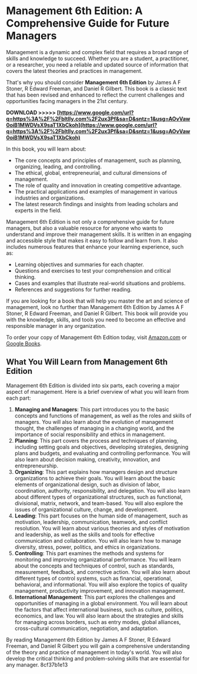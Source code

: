 # Management 6th Edition: A Comprehensive Guide for Future Managers
 
Management is a dynamic and complex field that requires a broad range of skills and knowledge to succeed. Whether you are a student, a practitioner, or a researcher, you need a reliable and updated source of information that covers the latest theories and practices in management.
 
That's why you should consider **Management 6th Edition** by James A F Stoner, R Edward Freeman, and Daniel R Gilbert. This book is a classic text that has been revised and enhanced to reflect the current challenges and opportunities facing managers in the 21st century.
 
**DOWNLOAD &gt;&gt;&gt;&gt;&gt; [https://www.google.com/url?q=https%3A%2F%2Fbltlly.com%2F2ux3Pf&sa=D&sntz=1&usg=AOvVaw0oiB1MWDVsX9saT1XbCkoh](https://www.google.com/url?q=https%3A%2F%2Fbltlly.com%2F2ux3Pf&sa=D&sntz=1&usg=AOvVaw0oiB1MWDVsX9saT1XbCkoh)**


 
In this book, you will learn about:
 
- The core concepts and principles of management, such as planning, organizing, leading, and controlling.
- The ethical, global, entrepreneurial, and cultural dimensions of management.
- The role of quality and innovation in creating competitive advantage.
- The practical applications and examples of management in various industries and organizations.
- The latest research findings and insights from leading scholars and experts in the field.

Management 6th Edition is not only a comprehensive guide for future managers, but also a valuable resource for anyone who wants to understand and improve their management skills. It is written in an engaging and accessible style that makes it easy to follow and learn from. It also includes numerous features that enhance your learning experience, such as:

- Learning objectives and summaries for each chapter.
- Questions and exercises to test your comprehension and critical thinking.
- Cases and examples that illustrate real-world situations and problems.
- References and suggestions for further reading.

If you are looking for a book that will help you master the art and science of management, look no further than Management 6th Edition by James A F Stoner, R Edward Freeman, and Daniel R Gilbert. This book will provide you with the knowledge, skills, and tools you need to become an effective and responsible manager in any organization.
 
To order your copy of Management 6th Edition today, visit [Amazon.com](https://www.amazon.com/Management-6th-James-F-Stoner/dp/0131087479) or [Google Books](https://books.google.com/books/about/Management.html?id=Zf4JAQAAMAAJ).
  
## What You Will Learn from Management 6th Edition
 
Management 6th Edition is divided into six parts, each covering a major aspect of management. Here is a brief overview of what you will learn from each part:

1. **Managing and Managers**: This part introduces you to the basic concepts and functions of management, as well as the roles and skills of managers. You will also learn about the evolution of management thought, the challenges of managing in a changing world, and the importance of social responsibility and ethics in management.
2. **Planning**: This part covers the process and techniques of planning, including setting goals and objectives, developing strategies, designing plans and budgets, and evaluating and controlling performance. You will also learn about decision making, creativity, innovation, and entrepreneurship.
3. **Organizing**: This part explains how managers design and structure organizations to achieve their goals. You will learn about the basic elements of organizational design, such as division of labor, coordination, authority, responsibility, and delegation. You will also learn about different types of organizational structures, such as functional, divisional, matrix, network, and team-based. You will also explore the issues of organizational culture, change, and development.
4. **Leading**: This part focuses on the human side of management, such as motivation, leadership, communication, teamwork, and conflict resolution. You will learn about various theories and styles of motivation and leadership, as well as the skills and tools for effective communication and collaboration. You will also learn how to manage diversity, stress, power, politics, and ethics in organizations.
5. **Controlling**: This part examines the methods and systems for monitoring and improving organizational performance. You will learn about the concepts and techniques of control, such as standards, measurement, feedback, and corrective action. You will also learn about different types of control systems, such as financial, operational, behavioral, and informational. You will also explore the topics of quality management, productivity improvement, and innovation management.
6. **International Management**: This part explores the challenges and opportunities of managing in a global environment. You will learn about the factors that affect international business, such as culture, politics, economics, and law. You will also learn about the strategies and skills for managing across borders, such as entry modes, global alliances, cross-cultural communication, negotiation, and adaptation.

By reading Management 6th Edition by James A F Stoner, R Edward Freeman, and Daniel R Gilbert you will gain a comprehensive understanding of the theory and practice of management in today's world. You will also develop the critical thinking and problem-solving skills that are essential for any manager.
 8cf37b1e13
 
